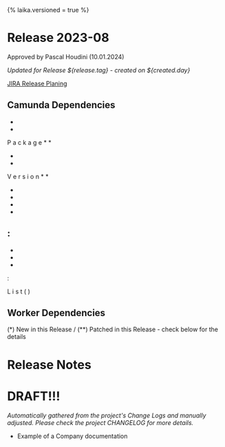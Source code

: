 
{%
laika.versioned = true
%}

# Release 2023-08
 Approved by Pascal Houdini (10.01.2024)


_Updated for Release ${release.tag} - created on ${created.day}_


[JIRA Release Planing](https://myjira.ch/projects/MyCompany/versions/333)

## Camunda Dependencies


 
*
*
P
a
c
k
a
g
e
*
*
 

 
*
*
V
e
r
s
i
o
n
*
*
 

 
 





-
-
-
-

 
:
-
-
-
-
:
 
 

 
 



L
i
s
t
(
)

## Worker Dependencies



(*) New in this Release / (**) Patched in this Release - check below for the details


# Release Notes
# DRAFT!!!

_Automatically gathered from the project's Change Logs and manually adjusted.
Please check the project _CHANGELOG_ for more details._


- Example of a Company documentation





         